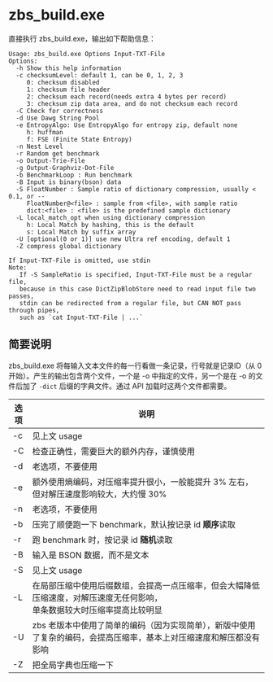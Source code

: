# zbs\_build.exe

直接执行 zbs\_build.exe，输出如下帮助信息：
```
Usage: zbs_build.exe Options Input-TXT-File
Options:
  -h Show this help information
  -c checksumLevel: default 1, can be 0, 1, 2, 3
     0: checksum disabled
     1: checksum file header
     2: checksum each record(needs extra 4 bytes per record)
     3: checksum zip data area, and do not checksum each record
  -C Check for correctness
  -d Use Dawg String Pool
  -e EntropyAlgo: Use EntropyAlgo for entropy zip, default none
     h: huffman
     f: FSE (Finite State Entropy)
  -n Nest Level
  -r Random get benchmark
  -o Output-Trie-File
  -g Output-Graphviz-Dot-File
  -b BenchmarkLoop : Run benchmark
  -B Input is binary(bson) data
  -S FloatNumber : Sample ratio of dictionary compression, usually < 0.1, or --
     FloatNumber@<file> : sample from <file>, with sample ratio
     dict:<file> : <file> is the predefined sample dictionary
  -L local_match_opt when using dictionary compression
     h: Local Match by hashing, this is the default
     s: Local Match by suffix array
  -U [optional(0 or 1)] use new Ultra ref encoding, default 1
  -Z compress global dictionary

If Input-TXT-File is omitted, use stdin
Note:
   If -S SampleRatio is specified, Input-TXT-File must be a regular file,
   because in this case DictZipBlobStore need to read input file two passes,
   stdin can be redirected from a regular file, but CAN NOT pass through pipes,
   such as `cat Input-TXT-File | ...`
```

## 简要说明

zbs_build.exe 将每输入文本文件的每一行看做一条记录，行号就是记录ID（从 0 开始）。产生的输出包含两个文件，一个是 -o 中指定的文件，另一个是在 -o 的文件后加了 `-dict` 后缀的字典文件。通过 API 加载时这两个文件都需要。

| 选项 | 说明 |
-----|-----|
-c | 见上文 usage|
-C | 检查正确性，需要巨大的额外内存，谨慎使用|
-d | 老选项，不要使用 |
-e | 额外使用熵编码，对压缩率提升很小，一般能提升 3% 左右，但对解压速度影响较大，大约慢 30% |
-n | 老选项，不要使用 |
-b | 压完了顺便跑一下 benchmark，默认按记录 id **顺序**读取|
-r | 跑 benchmark 时，按记录 id **随机**读取|
-B | 输入是 BSON 数据，而不是文本|
-S | 见上文 usage |
-L | 在局部压缩中使用后缀数组，会提高一点压缩率，但会大幅降低压缩速度，对解压速度无任何影响，<br>单条数据较大时压缩率提高比较明显|
-U | zbs 老版本中使用了简单的编码（因为实现简单），新版中使用了复杂的编码，会提高压缩率，基本上对压缩速度和解压都没有影响|
-Z | 把全局字典也压缩一下|
